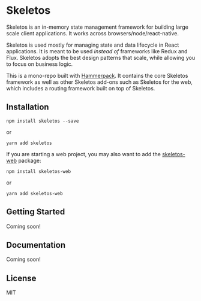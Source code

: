 # Skeletos 

Skeletos is an in-memory state management framework for building large scale client applications. It works across 
browsers/node/react-native.

Skeletos is used mostly for managing state and data lifecycle in React applications. It is meant to be used 
*instead of* frameworks like Redux and Flux. Skeletos adopts the best design patterns that scale, while allowing you to
focus on business logic.

This is a mono-repo built with [Hammerpack](https://www.npmjs.com/package/hammerpack). It contains the core Skeletos 
framework as well as other Skeletos add-ons such as Skeletos for the web, which includes a routing framework built 
on top of Skeletos.

## Installation

`npm install skeletos --save`

or 

`yarn add skeletos`

If you are starting a web project, you may also want to add the 
[skeletos-web](https://www.npmjs.com/package/skeletos-web) package:

`npm install skeletos-web`

or 

`yarn add skeletos-web`

## Getting Started

Coming soon!

## Documentation

Coming soon!

## License

MIT